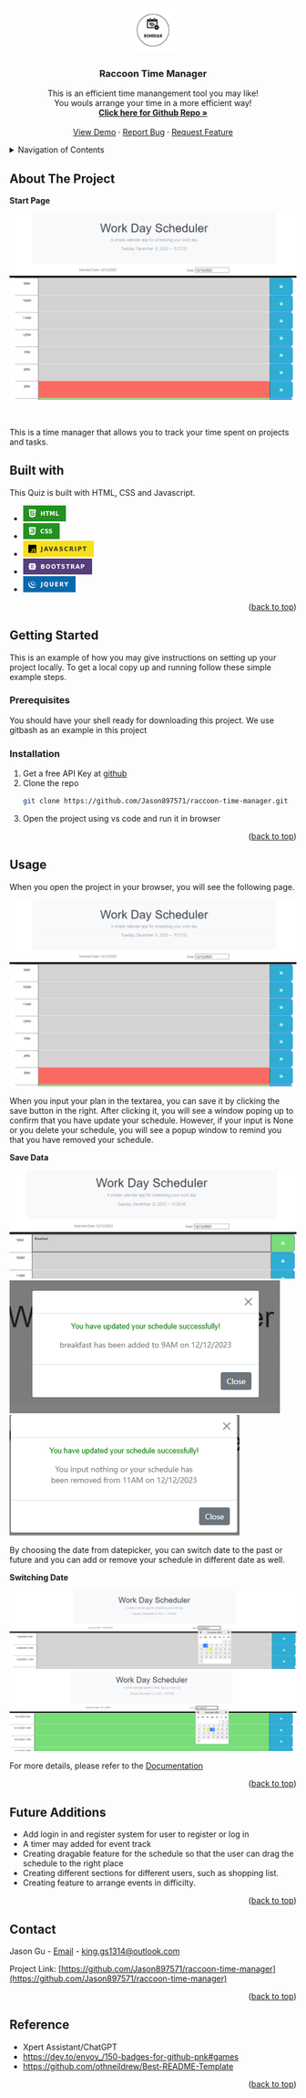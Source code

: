<a id="readme-top"></a>


<div align="center">
  <a href="https://github.com/Jason897571/raccoon-time-manager">
    <img src="./Assets/image/logo.png" alt="Logo" width="80" height="80">
  </a>

  <h3 align="center">Raccoon Time Manager</h3>

  <p align="center">
    This is an efficient time manangement tool you may like! <br />You wouls arrange your time in a more efficient way!
    <br />
    <a href="https://github.com/Jason897571/raccoon-time-manager"><strong>Click here for Github Repo  »</strong></a>
    <br />
    <br />
    <a href="https://jason897571.github.io/raccoon-time-manager/">View Demo</a>
    ·
    <a href="https://github.com/Jason897571/raccoon-time-manager/issues">Report Bug</a>
    ·
    <a href="https://github.com/Jason897571/raccoon-time-manager/issues">Request Feature</a>
  </p>
</div>

<!-- TABLE OF CONTENTS -->
<details>
  <summary>Navigation of Contents</summary>
  <ol>
    <li>
      <a href="#about-the-project">About The Project</a>
      <ul>
        <li><a href="#built-with">Built With</a></li>
      </ul>
    </li>
    <li>
      <a href="#getting-started">Getting Started</a>
      <ul>
        <li><a href="#prerequisites">Prerequisites</a></li>
        <li><a href="#installation">Installation</a></li>
      </ul>
    </li>
    <li><a href="#usage">Usage</a></li>
    <li><a href="#contact">Contact</a></li>
    <li><a href="#future_additions">Future Additions</a></li>
    <li><a href="#reference">Reference</a></li>
  </ol>
</details>

<a id="#about-the-project"></a>
## About The Project

<p><strong>Start Page</strong></p>

![Alt text](./Assets/image/cover.png)

<br />

This is a time manager that allows you to track your time spent on projects and tasks.




<a id="#built-with"></a>
## Built with
This Quiz is built with HTML, CSS and Javascript.
* [![Alt text](./Assets/image/html.png)][HTML-url]
* [![Alt text](./Assets/image/css.png)][CSS-url]
* [![Alt text](./Assets/image/javascript.png)][Javascript-url]
* [![Alt text](./Assets/image/Bootstrap.png)][BootStrap-url]
* [![Alt text](./Assets/image/jQuery.png)][jQuery-url]

<p align="right">(<a href="#readme-top">back to top</a>)</p>

<a id="getting_started"></a>
## Getting Started

This is an example of how you may give instructions on setting up your project locally.
To get a local copy up and running follow these simple example steps.

<a id="prerequisities"></a>
### Prerequisites

You should have your shell ready for downloading this project. We use gitbash as an example in this project

<a id="installation"></a>
### Installation
1. Get a free API Key at [github](https://github.com/Jason897571/raccoon-time-manager#built-with)
2. Clone the repo
   ```sh
   git clone https://github.com/Jason897571/raccoon-time-manager.git
   ```
3. Open the project using vs code and run it in browser


<p align="right">(<a href="#readme-top">back to top</a>)</p>


<a id="usage"></a>
## Usage

When you open the project in your browser, you will see the following page.



![Alt text](./Assets/image/cover.png)

When you input your plan in the textarea, you can save it by clicking the save button in the right. After clicking it, you will see a window poping up to confirm that you have update your schedule.
However, if your input is None or you delete your schedule, you will see a popup window to remind you that you have removed your schedule.

<p><strong>Save Data</strong></p>

![Alt text](./Assets/image/input.png)
![Alt text](./Assets/image/popup.png)
![Alt text](./Assets/image/nothing.png)

By choosing the date from datepicker, you can switch date to the past or future and you can add or remove your schedule in different date as well.



<p><strong>Switching Date </strong></p> 

![Alt text](./Assets/image/past.png)
![Alt text](./Assets/image/future.png)

For more details, please refer to the [Documentation](https://github.com/Jason897571/raccoon-time-manager)

<p align="right">(<a href="#readme-top">back to top</a>)</p>


<a id="future_additions"></a>
## Future Additions
* Add login in and register system for user to register or log in
* A timer may added for event track
* Creating dragable feature for the schedule so that the user can drag the schedule to the right place
* Creating different sections for different users, such as shopping list.
* Creating feature to arrange events in difficilty.

<p align="right">(<a href="#readme-top">back to top</a>)</p>



<a id="contact"></a>
## Contact

Jason Gu - [Email](king.gs1314@outlook.com) - king.gs1314@outlook.com

Project Link: [https://github.com/Jason897571/raccoon-time-manager](https://github.com/Jason897571/raccoon-time-manager)

<p align="right">(<a href="#readme-top">back to top</a>)</p>

<a id="reference"></a>
## Reference
* Xpert Assistant/ChatGPT
* https://dev.to/envoy_/150-badges-for-github-pnk#games
* https://github.com/othneildrew/Best-README-Template


<p align="right">(<a href="#readme-top">back to top</a>)</p>

<!-- MARKDOWN LINKS & IMAGES -->
<!-- https://www.markdownguide.org/basic-syntax/#reference-style-links -->
[css-url]:https://img.shields.io/badge/CSS-239120?&style=for-the-badge&logo=css3&logoColor=white
[HTML-url]:https://img.shields.io/badge/HTML-239120?style=for-the-badge&logo=html5&logoColor=white
[Javascript-url]:https://img.shields.io/badge/JavaScript-F7DF1E?style=for-the-badge&logo=javascript&logoColor=black
[BootStrap-url]:https://img.shields.io/badge/Bootstrap-563D7C?style=for-the-badge&logo=bootstrap&logoColor=white
[jQuery-url]:https://img.shields.io/badge/jQuery-0769AD?style=for-the-badge&logo=jquery&logoColor=white